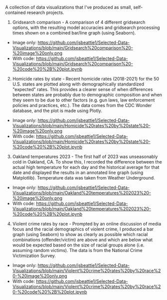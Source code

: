 A collection of data visualizations that I've produced as small, self-contained research projects.

1. Gridsearch comparison - A comparison of 4 different gridsearch options, with the resulting model accuracies and gridsearch processing times shown on a combined bar/line graph (using Seaborn).
- Image only: https://github.com/jsbeattie1/Selected-Data-Visualizations/blob/main/Gridsearch%20comparison%20-%20image%20only.png
- With code: https://github.com/jsbeattie1/Selected-Data-Visualizations/blob/main/Gridsearch%20comparison%20-%20code%20%2B%20plot.ipynb

2. Homicide rates by state - Recent homicide rates (2018-2021) for the 50 U.S. states are plotted along with demographically standardized "expected" rates. This provides a clearer sense of when differences between states are probably due to demographic composition and when they seem to be due to other factors (e.g. gun laws, law enforcement policies and practices, etc.). The data comes from the CDC Wonder database, and the plot is made using Plotly.
- Image only: https://github.com/jsbeattie1/Selected-Data-Visualizations/blob/main/Homicide%20rates%20by%20state%20-%20image%20only.png
- With code: https://github.com/jsbeattie1/Selected-Data-Visualizations/blob/main/Homicide%20rates%20by%20state%20-%20code%20%2B%20plot.ipynb

3. Oakland temperatures 2023 - The first half of 2023 was unseasonably cold in Oakland, CA. To show this, I recorded the difference between the actual high temperature for each day and the historical average for that date and displayed the results in an annotated line graph (using Matplotlib). Temperature data was taken from Weather Underground.
- Image only: https://github.com/jsbeattie1/Selected-Data-Visualizations/blob/main/Oakland%20temperatures%202023%20-%20image%20only.png
- With code: https://github.com/jsbeattie1/Selected-Data-Visualizations/blob/main/Oakland%20temperatures%202023%20-%20code%20%2B%20plot.ipynb

4. Violent crime rates by race - Prompted by an online discussion of media focus and the racial demographics of violent crime, I produced a bar graph (using Seaborn) to show as clearly as possible which racial combinations (offender/victim) are above and which are below what would be expected based on the size of racial groups alone (i.e. assuming random victims). The data is from the National Crime Victimization Survey.
- Image only: https://github.com/jsbeattie1/Selected-Data-Visualizations/blob/main/Violent%20crime%20rates%20by%20race%20-%20image%20only.png
- With code: https://github.com/jsbeattie1/Selected-Data-Visualizations/blob/main/Violent%20crime%20rates%20by%20race%20-%20code%20%2B%20plot.ipynb